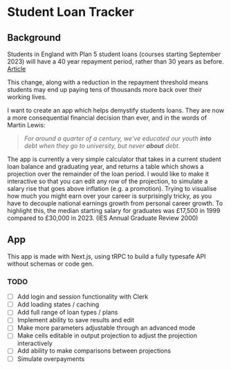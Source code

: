 # Student Loan Tracker

## Background

Students in England with Plan 5 student loans (courses starting September 2023) will have a 40 year repayment period, rather than 30 years as before. [Article](https://www.theguardian.com/money/2022/feb/24/students-in-england-to-pay-back-loans-over-40-years-instead-of-30)

This change, along with a reduction in the repayment threshold means students may end up paying tens of thousands more back over their working lives.

I want to create an app which helps demystify students loans. They are now a more consequential financial decision than ever, and in the words of Martin Lewis:

> _For around a quarter of a century, we've educated our youth **into** debt when they go to university, but never **about** debt._

The app is currently a very simple calculator that takes in a current student loan balance and graduating year, and returns a table which shows a projection over the remainder of the loan period.
I would like to make it interactive so that you can edit any row of the projection, to simulate a salary rise that goes above inflation (e.g. a promotion). Trying to visualise how much you might earn over your career is surprisingly tricky, as you have to decouple national earnings growth from personal career growth.
To highlight this, the median starting salary for graduates was £17,500 in 1999 compared to £30,000 in 2023. (IES Annual Graduate Review 2000)

## App

This app is made with Next.js, using tRPC to build a fully typesafe API without schemas or code gen.

### TODO

- [ ] Add login and session functionality with Clerk
- [ ] Add loading states / caching
- [ ] Add full range of loan types / plans
- [ ] Implement ability to save results and edit
- [ ] Make more parameters adjustable through an advanced mode
- [ ] Make cells editable in output projection to adjust the projection interactively
- [ ] Add ability to make comparisons between projections
- [ ] Simulate overpayments
